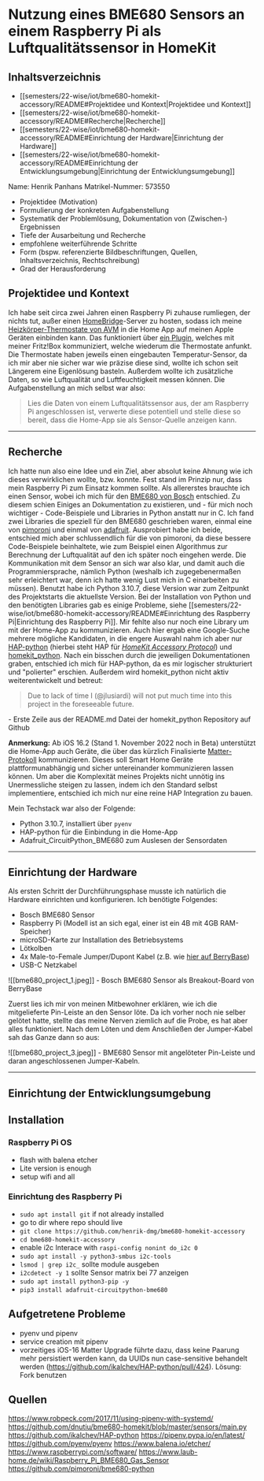 # Nutzung eines BME680 Sensors an einem Raspberry Pi als Luftqualitätssensor in HomeKit

## Inhaltsverzeichnis

- [[semesters/22-wise/iot/bme680-homekit-accessory/README#Projektidee und Kontext|Projektidee und Kontext]]
- [[semesters/22-wise/iot/bme680-homekit-accessory/README#Recherche|Recherche]]
- [[semesters/22-wise/iot/bme680-homekit-accessory/README#Einrichtung der Hardware|Einrichtung der Hardware]]
- [[semesters/22-wise/iot/bme680-homekit-accessory/README#Einrichtung der Entwicklungsumgebung|Einrichtung der Entwicklungsumgebung]]

Name: Henrik Panhans
Matrikel-Nummer: 573550

- Projektidee (Motivation)
- Formulierung der konkreten Aufgabenstellung
- Systematik der Problemlösung, Dokumentation von (Zwischen-) Ergebnissen
- Tiefe der Ausarbeitung und Recherche
- empfohlene weiterführende Schritte
- Form (bspw. referenzierte Bildbeschriftungen, Quellen, Inhaltsverzeichnis, Rechtschreibung)
- Grad der Herausforderung

## Projektidee und Kontext

Ich habe seit circa zwei Jahren einen Raspberry Pi zuhause rumliegen, der nichts tut, außer einen [HomeBridge](http://homebridge.io)-Server zu hosten, sodass ich meine [Heizkörper-Thermostate von AVM](https://avm.de/produkte/fritzdect/fritzdect-301/) in die Home App auf meinen Apple Geräten einbinden kann. Das funktioniert über [ein Plugin](https://github.com/SeydX/homebridge-fritz-platform), welches mit meiner Fritz!Box kommuniziert, welche wiederum die Thermostate anfunkt.
Die Thermostate haben jeweils einen eingebauten Temperatur-Sensor, da ich mir aber nie sicher war wie präzise diese sind, wollte ich schon seit Längerem eine Eigenlösung basteln. Außerdem wollte ich zusätzliche Daten, so wie Luftqualität und Luftfeuchtigkeit messen können.
Die Aufgabenstellung an mich selbst war also:

> Lies die Daten von einem Luftqualitätssensor aus, der am Raspberry Pi angeschlossen ist, verwerte diese potentiell und stelle diese so bereit, dass die Home-App sie als Sensor-Quelle anzeigen kann.

---

## Recherche

Ich hatte nun also eine Idee und ein Ziel, aber absolut keine Ahnung wie ich dieses verwirklichen wollte, bzw. konnte. Fest stand im Prinzip nur, dass mein Raspberry Pi zum Einsatz kommen sollte. Als allererstes brauchte ich einen Sensor, wobei ich mich für den [BME680 von Bosch](https://www.berrybase.de/bme680-breakout-board-4in1-sensor-fuer-temperatur-luftfeuchtigkeit-luftdruck-und-luftguete) entschied. Zu diesem schien Einiges an Dokumentation zu existieren, und - für mich noch wichtiger - Code-Beispiele und Libraries in Python anstatt nur in C.
Ich fand zwei Libraries die speziell für den BME680 geschrieben waren, einmal eine von [pimoroni](https://github.com/pimoroni/bme680-python) und einmal von [adafruit](https://github.com/adafruit/Adafruit_CircuitPython_BME680). Ausprobiert habe ich beide, entschied mich aber schlussendlich für die von pimoroni, da diese bessere Code-Beispiele beinhaltete, wie zum Beispiel einen Algorithmus zur Berechnung der Luftqualität auf den ich später noch eingehen werde.
Die Kommunikation mit dem Sensor an sich war also klar, und damit auch die Programmiersprache, nämlich Python (weshalb ich zugegebenermaßen sehr erleichtert war, denn ich hatte wenig Lust mich in C einarbeiten zu müssen). Benutzt habe ich Python 3.10.7, diese Version war zum Zeitpunkt des Projektstarts die aktuellste Version.
Bei der Installation von Python und den benötigten Libraries gab es einige Probleme, siehe [[semesters/22-wise/iot/bme680-homekit-accessory/README#Einrichtung des Raspberry Pi|Einrichtung des Raspberry Pi]].
Mir fehlte also nur noch eine Library um mit der Home-App zu kommunizieren. Auch hier ergab eine Google-Suche mehrere mögliche Kandidaten, in die engere Auswahl nahm ich aber nur [HAP-python](https://github.com/ikalchev/HAP-python) (hierbei steht HAP für [_HomeKit Accessory Protocol_](https://developer.apple.com/apple-home/)) und [homekit_python](https://github.com/jlusiardi/homekit_python). Nach ein bisschen durch die jeweiligen Dokumentationen graben, entschied ich mich für HAP-python, da es mir logischer strukturiert und "polierter" erschien. Außerdem wird homekit_python nicht aktiv weiterentwickelt und betreut:

> Due to lack of time I (@jlusiardi) will not put much time into this project in the foreseeable future.

\- Erste Zeile aus der README.md Datei der homekit_python Repository auf Github

**Anmerkung:** Ab iOS 16.2 (Stand 1. November 2022 noch in Beta) unterstützt die Home-App auch Geräte, die über das kürzlich Finalisierte [Matter-Protokoll](https://csa-iot.org/all-solutions/matter/) kommunizieren. Dieses soll Smart Home Geräte plattformunabhängig und sicher untereinander kommunizieren lassen können. Um aber die Komplexität meines Projekts nicht unnötig ins Unermessliche steigen zu lassen, indem ich den Standard selbst implementiere, entschied ich mich nur eine reine HAP Integration zu bauen.

Mein Techstack war also der Folgende:

- Python 3.10.7, installiert über `pyenv`
- HAP-python für die Einbindung in die Home-App
- Adafruit_CircuitPython_BME680 zum Auslesen der Sensordaten

---

## Einrichtung der Hardware

Als ersten Schritt der Durchführungsphase musste ich natürlich die Hardware einrichten und konfigurieren. Ich benötigte Folgendes:

- Bosch BME680 Sensor
- Raspberry Pi (Modell ist an sich egal, einer ist ein 4B mit 4GB RAM-Speicher)
- microSD-Karte zur Installation des Betriebsystems
- Lötkolben
- 4x Male-to-Female Jumper/Dupont Kabel (z.B. wie [hier auf BerryBase](https://www.berrybase.de/40pin-jumper/dupont-kabel-male-female-trennbar))
- USB-C Netzkabel

![[bme680_project_1.jpeg]]
\- Bosch BME680 Sensor als Breakout-Board von BerryBase

Zuerst lies ich mir von meinen Mitbewohner erklären, wie ich die mitgelieferte Pin-Leiste an den Sensor löte. Da ich vorher noch nie selber gelötet hatte, stellte das meine Nerven ziemlich auf die Probe, es hat aber alles funktioniert.
Nach dem Löten und dem Anschließen der Jumper-Kabel sah das Ganze dann so aus:

![[bme680_project_3.jpeg]]
\- BME680 Sensor mit angelöteter Pin-Leiste und daran angeschlossenen Jumper-Kabeln.

---

## Einrichtung der Entwicklungsumgebung

## Installation

### Raspberry Pi OS

- flash with balena etcher
- Lite version is enough
- setup wifi and all

### Einrichtung des Raspberry Pi

- `sudo apt install git` if not already installed
- go to dir where repo should live
- `git clone https://github.com/henrik-dmg/bme680-homekit-accessory`
- `cd bme680-homekit-accessory`
- enable i2c Interace with `raspi-config nonint do_i2c 0`
- `sudo apt install -y python3-smbus i2c-tools`
- `lsmod | grep i2c_` sollte module ausgeben
- `i2cdetect -y 1` sollte Sensor matrix bei 77 anzeigen
- `sudo apt install python3-pip -y`
- `pip3 install adafruit-circuitpython-bme680`

## Aufgetretene Probleme

- pyenv und pipenv
- service creation mit pipenv
- vorzeitiges iOS-16 Matter Upgrade führte dazu, dass keine Paarung mehr persistiert werden kann, da UUIDs nun case-sensitive behandelt werden (https://github.com/ikalchev/HAP-python/pull/424). Lösung: Fork benutzen

## Quellen

https://www.robpeck.com/2017/11/using-pipenv-with-systemd/
https://github.com/dnutiu/bme680-homekit/blob/master/sensors/main.py
https://github.com/ikalchev/HAP-python
https://pipenv.pypa.io/en/latest/
https://github.com/pyenv/pyenv
https://www.balena.io/etcher/
https://www.raspberrypi.com/software/
https://www.laub-home.de/wiki/Raspberry_Pi_BME680_Gas_Sensor
https://github.com/pimoroni/bme680-python
